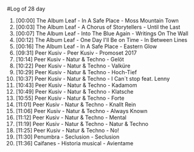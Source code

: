 #Log of 28 day

1. [00:00] The Album Leaf - In A Safe Place - Moss Mountain Town
1. [00:03] The Album Leaf - A Chorus of Storytellers - Until the Last
1. [00:07] The Album Leaf - Into The Blue Again - Writings On The Wall
1. [00:12] The Album Leaf - One Day I'll Be on Time - In Between Lines
1. [00:16] The Album Leaf - In A Safe Place - Eastern Glow
1. [09:31] Peer Kusiv - Peer Kusiv - Promoset 2017
1. [10:14] Peer Kusiv - Natur & Techno - Gelöt
1. [10:22] Peer Kusiv - Natur & Techno - Valküre
1. [10:29] Peer Kusiv - Natur & Techno - Hoch-Tief
1. [10:37] Peer Kusiv - Natur & Techno - I Can´t stop feat. Lenny
1. [10:43] Peer Kusiv - Natur & Techno - Kadamom
1. [10:49] Peer Kusiv - Natur & Techno - Klatsche
1. [10:55] Peer Kusiv - Natur & Techno - Forte
1. [11:01] Peer Kusiv - Natur & Techno - Knallt Rein
1. [11:06] Peer Kusiv - Natur & Techno - Always Known
1. [11:12] Peer Kusiv - Natur & Techno - Mental
1. [11:19] Peer Kusiv - Natur & Techno - Natur & Techno
1. [11:25] Peer Kusiv - Natur & Techno - No!
1. [11:30] Penumbra - Seclusion - Seclusion
1. [11:36] Caifanes - Historia musical - Avientame
